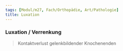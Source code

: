 ```yaml
---
tags: [Modul/m27, Fach/Orthopädie, Art/Pathologie]
title: Luxation
---
```

### Luxation / Verrenkung
> Kontaktverlust gelenkbildender Knochenenden